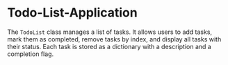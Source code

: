 # Todo-List-Application
The `TodoList` class manages a list of tasks. It allows users to add tasks, mark them as completed, remove tasks by index, and display all tasks with their status. Each task is stored as a dictionary with a description and a completion flag.
